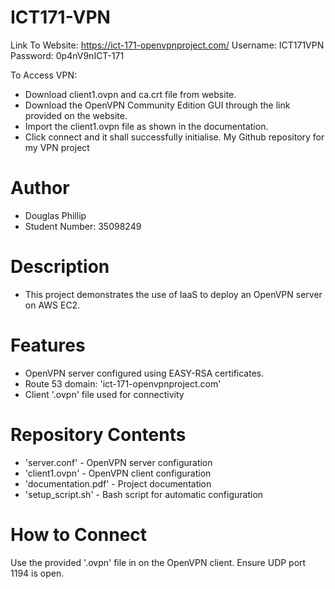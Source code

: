 # ICT171-VPN
Link To Website:
https://ict-171-openvpnproject.com/
Username: ICT171VPN
Password: 0p4nV9nICT-171

To Access VPN:
- Download client1.ovpn and ca.crt file from website.
- Download the OpenVPN Community Edition GUI through the link provided on the website.
- Import the client1.ovpn file as shown in the documentation.
- Click connect and it shall successfully initialise.
My Github repository for my VPN project

# Author
- Douglas Phillip
- Student Number: 35098249

# Description
- This project demonstrates the use of IaaS to deploy an OpenVPN server on AWS EC2. 

# Features
- OpenVPN server configured using EASY-RSA certificates.
- Route 53 domain: 'ict-171-openvpnproject.com'
- Client '.ovpn' file used for connectivity

# Repository Contents
- 'server.conf' - OpenVPN server configuration
- 'client1.ovpn' - OpenVPN client configuration
- 'documentation.pdf' - Project documentation
- 'setup_script.sh' - Bash script for automatic configuration

# How to Connect
Use the provided '.ovpn' file in on the OpenVPN client. Ensure UDP port 1194 is open.
